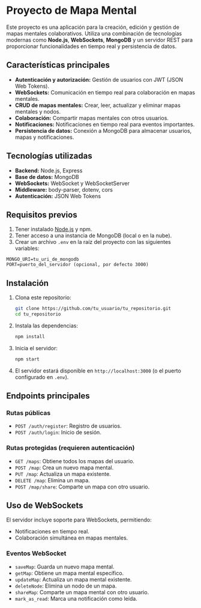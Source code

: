 # Proyecto de Mapa Mental

Este proyecto es una aplicación para la creación, edición y gestión de mapas mentales colaborativos. Utiliza una combinación de tecnologías modernas como **Node.js**, **WebSockets**, **MongoDB** y un servidor REST para proporcionar funcionalidades en tiempo real y persistencia de datos.

## Características principales

- **Autenticación y autorización:** Gestión de usuarios con JWT (JSON Web Tokens).
- **WebSockets:** Comunicación en tiempo real para colaboración en mapas mentales.
- **CRUD de mapas mentales:** Crear, leer, actualizar y eliminar mapas mentales y nodos.
- **Colaboración:** Compartir mapas mentales con otros usuarios.
- **Notificaciones:** Notificaciones en tiempo real para eventos importantes.
- **Persistencia de datos:** Conexión a MongoDB para almacenar usuarios, mapas y notificaciones.

## Tecnologías utilizadas

- **Backend:** Node.js, Express
- **Base de datos:** MongoDB
- **WebSockets:** WebSocket y WebSocketServer
- **Middleware:** body-parser, dotenv, cors
- **Autenticación:** JSON Web Tokens

## Requisitos previos

1. Tener instalado [Node.js](https://nodejs.org/) y npm.
2. Tener acceso a una instancia de MongoDB (local o en la nube).
3. Crear un archivo `.env` en la raíz del proyecto con las siguientes variables:

```env
MONGO_URI=tu_uri_de_mongodb
PORT=puerto_del_servidor (opcional, por defecto 3000)
```

## Instalación

1. Clona este repositorio:

   ```bash
   git clone https://github.com/tu_usuario/tu_repositorio.git
   cd tu_repositorio
   ```

2. Instala las dependencias:

   ```bash
   npm install
   ```

3. Inicia el servidor:

   ```bash
   npm start
   ```

4. El servidor estará disponible en `http://localhost:3000` (o el puerto configurado en `.env`).

## Endpoints principales

### Rutas públicas

- `POST /auth/register`: Registro de usuarios.
- `POST /auth/login`: Inicio de sesión.

### Rutas protegidas (requieren autenticación)

- `GET /maps`: Obtiene todos los mapas del usuario.
- `POST /map`: Crea un nuevo mapa mental.
- `PUT /map`: Actualiza un mapa existente.
- `DELETE /map`: Elimina un mapa.
- `POST /map/share`: Comparte un mapa con otro usuario.

## Uso de WebSockets

El servidor incluye soporte para WebSockets, permitiendo:

- Notificaciones en tiempo real.
- Colaboración simultánea en mapas mentales.

### Eventos WebSocket

- `saveMap`: Guarda un nuevo mapa mental.
- `getMap`: Obtiene un mapa mental específico.
- `updateMap`: Actualiza un mapa mental existente.
- `deleteNode`: Elimina un nodo de un mapa.
- `shareMap`: Comparte un mapa mental con otro usuario.
- `mark_as_read`: Marca una notificación como leída.

##
